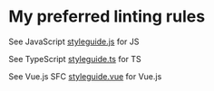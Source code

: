# My preferred linting rules

See JavaScript [styleguide.js](https://github.com/padcom/eslint-config/blob/master/eslint-config-javascript/styleguide.js) for JS

See TypeScript [styleguide.ts](https://github.com/padcom/eslint-config/blob/master/eslint-config-typescript/styleguide.ts) for TS

See Vue.js SFC [styleguide.vue](https://github.com/padcom/eslint-config/blob/master/eslint-config-vue/Styleguide.vue) for Vue.js
